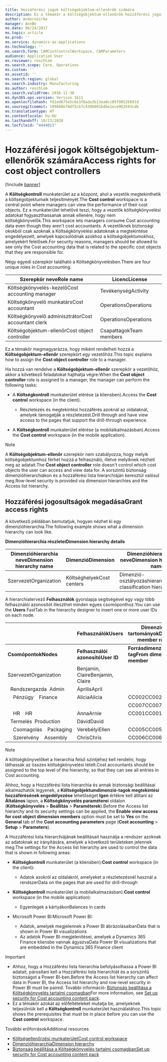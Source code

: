 ```yaml
---
title: Hozzáférési jogok költségobjektum-ellenőrök számára
description: Ez a témakör a költségobjektum-ellenőrök hozzáférési jogairól nyújt tájékoztatást.
author: AndersGirke
manager: AnnBe
ms.date: 06/24/2017
ms.topic: article
ms.prod: ''
ms.service: dynamics-ax-applications
ms.technology: ''
ms.search.form: CAMCostControlWorkspace, CAMParameters
audience: Application User
ms.reviewer: roschlom
ms.search.scope: Core, Operations
ms.custom: ''
ms.assetid: ''
ms.search.region: global
ms.search.industry: Manufacturing
ms.author: roschlom
ms.search.validFrom: 2016-11-30
ms.dyn365.ops.version: Version 1611
ms.openlocfilehash: fd1ed875e5c6e3f8ada3b13ea8cc05f98526691d
ms.sourcegitcommit: 199848e78df5cb7c439b001bdbe1ece963593cdb
ms.translationtype: HT
ms.contentlocale: hu-HU
ms.lasthandoff: 10/13/2020
ms.locfileid: "4444011"
---
```

# <a name="access-rights-for-cost-object-controllers"></a><span data-ttu-id="c408b-103">Hozzáférési jogok költségobjektum-ellenőrök számára</span><span class="sxs-lookup"><span data-stu-id="c408b-103">Access rights for cost object controllers</span></span>

[!include [banner](../includes/banner.md)]

<span data-ttu-id="c408b-104">A **Költségkontroll** munkaterület az a központ, ahol a vezetők megtekinthetik a költségobjektumaik teljesítményét.</span><span class="sxs-lookup"><span data-stu-id="c408b-104">The **Cost control** workspace is a central point where managers can view the performance of their cost objects.</span></span> <span data-ttu-id="c408b-105">Ez a munkaterület lehetővé teszi, hogy a vezetők költségkönyvelési adatokat fogyaszthassanak annak ellenére, hogy nem költségkönyvelők.</span><span class="sxs-lookup"><span data-stu-id="c408b-105">This workspace lets managers consume Cost accounting data even though they aren't cost accountants.</span></span> <span data-ttu-id="c408b-106">A vezetőknek biztonsági okokból csak azoknak a Költségkönyvelési adatoknak a megtekintése engedélyezett, amelyek kapcsolódnak azokhoz a költségobjektumokhoz, amelyekért felelősek.</span><span class="sxs-lookup"><span data-stu-id="c408b-106">For security reasons, managers should be allowed to see only the Cost accounting data that is related to the specific cost objects that they are responsible for.</span></span>

<span data-ttu-id="c408b-107">Négy egyedi szerepkör található a Költségkönyvelésben.</span><span class="sxs-lookup"><span data-stu-id="c408b-107">There are four unique roles in Cost accounting.</span></span>

| <span data-ttu-id="c408b-108">Szerepkör neve</span><span class="sxs-lookup"><span data-stu-id="c408b-108">Role name</span></span>               | <span data-ttu-id="c408b-109">Licenc</span><span class="sxs-lookup"><span data-stu-id="c408b-109">License</span></span>      |
|-------------------------|--------------|
| <span data-ttu-id="c408b-110">Költségkönyvelés-kezelő</span><span class="sxs-lookup"><span data-stu-id="c408b-110">Cost accounting manager</span></span> | <span data-ttu-id="c408b-111">Tevékenység</span><span class="sxs-lookup"><span data-stu-id="c408b-111">Activity</span></span>     |
| <span data-ttu-id="c408b-112">Költségkönyvelő munkatárs</span><span class="sxs-lookup"><span data-stu-id="c408b-112">Cost accountant</span></span>         | <span data-ttu-id="c408b-113">Operations</span><span class="sxs-lookup"><span data-stu-id="c408b-113">Operations</span></span>   |
| <span data-ttu-id="c408b-114">Költségkönyvelő adminisztrátor</span><span class="sxs-lookup"><span data-stu-id="c408b-114">Cost accountant clerk</span></span>   | <span data-ttu-id="c408b-115">Operations</span><span class="sxs-lookup"><span data-stu-id="c408b-115">Operations</span></span>   |
| <span data-ttu-id="c408b-116">Költségobjektum-ellenőr</span><span class="sxs-lookup"><span data-stu-id="c408b-116">Cost object controller</span></span>  | <span data-ttu-id="c408b-117">Csapattagok</span><span class="sxs-lookup"><span data-stu-id="c408b-117">Team members</span></span> |

<span data-ttu-id="c408b-118">Ez a témakör megmagyarázza, hogy miként rendelheti hozzá a **Költségobjektum-ellenőr** szerepkört egy vezetőhöz.</span><span class="sxs-lookup"><span data-stu-id="c408b-118">This topic explains how to assign the **Cost object controller** role to a manager.</span></span>

<span data-ttu-id="c408b-119">Ha hozzá van rendelve a **Költségobjektum-ellenőr** szerepkör a vezetőhöz, akkor a következő feladatokat hajthatja végre:</span><span class="sxs-lookup"><span data-stu-id="c408b-119">When the **Cost object controller** role is assigned to a manager, the manager can perform the following tasks:</span></span>

- <span data-ttu-id="c408b-120">A **Költségkontroll** munkaterület elérése (a kliensben).</span><span class="sxs-lookup"><span data-stu-id="c408b-120">Access the **Cost control** workspace (in the client).</span></span>

    - <span data-ttu-id="c408b-121">Részletezés és megtekintési hozzáférés azoknál az oldalaknál, amelyek támogatják a részletezést.</span><span class="sxs-lookup"><span data-stu-id="c408b-121">Drill through and have view access to the pages that support the drill-through experience.</span></span>

- <span data-ttu-id="c408b-122">A **Költségkontroll** munkaterület elérése (a mobilalkalmazásban).</span><span class="sxs-lookup"><span data-stu-id="c408b-122">Access the **Cost control** workspace (in the mobile application).</span></span>

> [!NOTE]
> <span data-ttu-id="c408b-123">A **Költségobjektum-ellenőr** szerepkör nem szabályozza, hogy melyik költségobjektumhoz férhet hozzá a felhasználó, illetve melyiknek nézheti meg az adatait.</span><span class="sxs-lookup"><span data-stu-id="c408b-123">The **Cost object controller** role doesn't control which cost objects the user can access and view data for.</span></span> <span data-ttu-id="c408b-124">A sorszintű biztonság dimenzióhierarchiákon és a hozzáférési lista hierarchiáján keresztül valósul meg.</span><span class="sxs-lookup"><span data-stu-id="c408b-124">Row-level security is provided via dimension hierarchies and the Access list hierarchy.</span></span>

## <a name="grant-access-rights"></a><span data-ttu-id="c408b-125">Hozzáférési jogosultságok megadása</span><span class="sxs-lookup"><span data-stu-id="c408b-125">Grant access rights</span></span>
<span data-ttu-id="c408b-126">A következő példában bemutatjuk, hogyan nézhet ki egy dimenzióhierarchia.</span><span class="sxs-lookup"><span data-stu-id="c408b-126">The following example shows what a dimension hierarchy can look like.</span></span>

<span data-ttu-id="c408b-127">**Dimenzióhierarchia részletei**</span><span class="sxs-lookup"><span data-stu-id="c408b-127">**Dimension hierarchy details**</span></span>

| <span data-ttu-id="c408b-128">Dimenzióhierarchia neve</span><span class="sxs-lookup"><span data-stu-id="c408b-128">Dimension hierarchy name</span></span> | <span data-ttu-id="c408b-129">Dimenzió</span><span class="sxs-lookup"><span data-stu-id="c408b-129">Dimension</span></span>    | <span data-ttu-id="c408b-130">Dimenzióhierarchia típus neve</span><span class="sxs-lookup"><span data-stu-id="c408b-130">Dimension hierarchy type name</span></span>      | <span data-ttu-id="c408b-131">Hozzáférési lista hierarchia</span><span class="sxs-lookup"><span data-stu-id="c408b-131">Access list hierarchy</span></span> |
|--------------------------|--------------|------------------------------------|-----------------------|
| <span data-ttu-id="c408b-132">Szervezet</span><span class="sxs-lookup"><span data-stu-id="c408b-132">Organization</span></span>             | <span data-ttu-id="c408b-133">Költséghelyek</span><span class="sxs-lookup"><span data-stu-id="c408b-133">Cost centers</span></span> | <span data-ttu-id="c408b-134">Dimenzió-osztályozáshierarchia</span><span class="sxs-lookup"><span data-stu-id="c408b-134">Dimension classification hierarchy</span></span> | <span data-ttu-id="c408b-135">**Igen**</span><span class="sxs-lookup"><span data-stu-id="c408b-135">**Yes**</span></span>               |

<span data-ttu-id="c408b-136">A hierarchiatervező **Felhasználók** gyorslapja segítségével egy vagy több felhasználói azonosítót illeszthet minden egyes csomóponthoz.</span><span class="sxs-lookup"><span data-stu-id="c408b-136">You can use the **Users** FastTab in the hierarchy designer to insert one or more user IDs on each node.</span></span>

|                                   | <span data-ttu-id="c408b-137">Felhasználók</span><span class="sxs-lookup"><span data-stu-id="c408b-137">Users</span></span>            | <span data-ttu-id="c408b-138">Dimenziótag tartományok</span><span class="sxs-lookup"><span data-stu-id="c408b-138">Dimension member ranges</span></span>   |                         |
|-----------------------------------|------------------|---------------------------|-------------------------|
| <span data-ttu-id="c408b-139">**Csomópontok**</span><span class="sxs-lookup"><span data-stu-id="c408b-139">**Nodes**</span></span>                         | <span data-ttu-id="c408b-140">**Felhasználói azonosító**</span><span class="sxs-lookup"><span data-stu-id="c408b-140">**User ID**</span></span>      | <span data-ttu-id="c408b-141">**Forrásdimenzió-tag**</span><span class="sxs-lookup"><span data-stu-id="c408b-141">**From dimension member**</span></span> | <span data-ttu-id="c408b-142">**Céldimenziótag**</span><span class="sxs-lookup"><span data-stu-id="c408b-142">**To dimension member**</span></span> |
| <span data-ttu-id="c408b-143">Szervezet</span><span class="sxs-lookup"><span data-stu-id="c408b-143">Organization</span></span>                      | <span data-ttu-id="c408b-144">Benjamin, Claire</span><span class="sxs-lookup"><span data-stu-id="c408b-144">Benjamin, Claire</span></span> |                           |                         |
| <span data-ttu-id="c408b-145">&nbsp;&nbsp;Rendszergazda</span><span class="sxs-lookup"><span data-stu-id="c408b-145">&nbsp;&nbsp;Admin</span></span>                 | <span data-ttu-id="c408b-146">Április</span><span class="sxs-lookup"><span data-stu-id="c408b-146">April</span></span>            |                           |                         |
| <span data-ttu-id="c408b-147">&nbsp;&nbsp;&nbsp;&nbsp;Pénzügy</span><span class="sxs-lookup"><span data-stu-id="c408b-147">&nbsp;&nbsp;&nbsp;&nbsp;Finance</span></span>   | <span data-ttu-id="c408b-148">Alicia</span><span class="sxs-lookup"><span data-stu-id="c408b-148">Alicia</span></span>           | <span data-ttu-id="c408b-149">CC002</span><span class="sxs-lookup"><span data-stu-id="c408b-149">CC002</span></span>                     | <span data-ttu-id="c408b-150">CC003</span><span class="sxs-lookup"><span data-stu-id="c408b-150">CC003</span></span>                   |
|                                   |                  | <span data-ttu-id="c408b-151">CC007</span><span class="sxs-lookup"><span data-stu-id="c408b-151">CC007</span></span>                     | <span data-ttu-id="c408b-152">CC007</span><span class="sxs-lookup"><span data-stu-id="c408b-152">CC007</span></span>                   |
| <span data-ttu-id="c408b-153">&nbsp;&nbsp;&nbsp;&nbsp;HR</span><span class="sxs-lookup"><span data-stu-id="c408b-153">&nbsp;&nbsp;&nbsp;&nbsp;HR</span></span>        | <span data-ttu-id="c408b-154">Anna</span><span class="sxs-lookup"><span data-stu-id="c408b-154">Arnie</span></span>            | <span data-ttu-id="c408b-155">CC001</span><span class="sxs-lookup"><span data-stu-id="c408b-155">CC001</span></span>                     | <span data-ttu-id="c408b-156">CC001</span><span class="sxs-lookup"><span data-stu-id="c408b-156">CC001</span></span>                   |
| <span data-ttu-id="c408b-157">&nbsp;&nbsp;Termelés</span><span class="sxs-lookup"><span data-stu-id="c408b-157">&nbsp;&nbsp;Production</span></span>            | <span data-ttu-id="c408b-158">Dávid</span><span class="sxs-lookup"><span data-stu-id="c408b-158">David</span></span>            |                           |                         |
| <span data-ttu-id="c408b-159">&nbsp;&nbsp;&nbsp;&nbsp;Csomagolás</span><span class="sxs-lookup"><span data-stu-id="c408b-159">&nbsp;&nbsp;&nbsp;&nbsp;Packaging</span></span> | <span data-ttu-id="c408b-160">Verebélyi</span><span class="sxs-lookup"><span data-stu-id="c408b-160">Ellen</span></span>            | <span data-ttu-id="c408b-161">CC005</span><span class="sxs-lookup"><span data-stu-id="c408b-161">CC005</span></span>                     | <span data-ttu-id="c408b-162">CC005</span><span class="sxs-lookup"><span data-stu-id="c408b-162">CC005</span></span>                   |
| <span data-ttu-id="c408b-163">&nbsp;&nbsp;&nbsp;&nbsp;Szerelvény</span><span class="sxs-lookup"><span data-stu-id="c408b-163">&nbsp;&nbsp;&nbsp;&nbsp;Assembly</span></span>  | <span data-ttu-id="c408b-164">Chris</span><span class="sxs-lookup"><span data-stu-id="c408b-164">Chris</span></span>            | <span data-ttu-id="c408b-165">CC006</span><span class="sxs-lookup"><span data-stu-id="c408b-165">CC006</span></span>                     | <span data-ttu-id="c408b-166">CC006</span><span class="sxs-lookup"><span data-stu-id="c408b-166">CC006</span></span>                   |

> [!NOTE]
> <span data-ttu-id="c408b-167">A költségkönyvelőket a hierarchia felső szintjéhez kell rendelni, hogy láthassák az összes költségkönyvelési tételt.</span><span class="sxs-lookup"><span data-stu-id="c408b-167">Cost accountants should be assigned to the top level of the hierarchy, so that they can see all entries in Cost accounting.</span></span>

<span data-ttu-id="c408b-168">Ahhoz, hogy a Hozzáférési lista hierarchia és annak biztonsági beállításai alkalmazhatók legyenek, a **Költségobjektumdimenzió-tagok megtekintési hozzáférésének engedélyezése** lehetőséget **Igen** értékre kell állítani az **Általános** lapon, a **Költségkönyvelés paraméterei** oldalon (**Költségkönyvelés** > **Beállítás** > **Paraméterek**).</span><span class="sxs-lookup"><span data-stu-id="c408b-168">Before the Access list hierarchy and its security settings can be applied, the **Enable view access for cost object dimension members** option must be set to **Yes** on the **General** tab of the **Cost accounting parameters** page (**Cost accounting** > **Setup** > **Parameters**).</span></span>

<span data-ttu-id="c408b-169">A Hozzáférési lista hierarchiájának beállításait használja a rendszer azoknak az adatoknak az irányítására, amelyek a következő területeken jelennek meg:</span><span class="sxs-lookup"><span data-stu-id="c408b-169">The settings for the Access list hierarchy are used to control the data that is shown in following areas:</span></span>

- <span data-ttu-id="c408b-170">**Költségkontroll** munkaterület (a kliensben):</span><span class="sxs-lookup"><span data-stu-id="c408b-170">**Cost control** workspace (in the client):</span></span>

    - <span data-ttu-id="c408b-171">Adatok azokról az oldalakról, amelyeket a részletezésnél használ a rendszer</span><span class="sxs-lookup"><span data-stu-id="c408b-171">Data on the pages that are used for drill-through</span></span>

- <span data-ttu-id="c408b-172">**Költségkontroll** munkaterület (a mobilalkalmazásban):</span><span class="sxs-lookup"><span data-stu-id="c408b-172">**Cost control** workspace (in the mobile application):</span></span>

    - <span data-ttu-id="c408b-173">Egyenlegek a kártyákon</span><span class="sxs-lookup"><span data-stu-id="c408b-173">Balances in cards</span></span>

- <span data-ttu-id="c408b-174">Microsoft Power BI:</span><span class="sxs-lookup"><span data-stu-id="c408b-174">Microsoft Power BI:</span></span>

    - <span data-ttu-id="c408b-175">Adatok, amelyek megjelennek a Power BI ábrázolásaiban</span><span class="sxs-lookup"><span data-stu-id="c408b-175">Data that is shown in Power BI visualizations</span></span>
    - <span data-ttu-id="c408b-176">Az adatok Power BI-megjelenítései, amelyek a Dynamics 365 Finance kliensbe vannak ágyazva</span><span class="sxs-lookup"><span data-stu-id="c408b-176">Data Power BI visualizations that are embedded in the Dynamics 365 Finance client</span></span>

> [!IMPORTANT]
> - <span data-ttu-id="c408b-177">Ahhoz, hogy a Hozzáférési lista hierarchia befolyásolhassa a Power BI adatait, párosítani kell a Hozzáférési lista hierarchiát és a sorszintű biztonságot a Power BI-ben.</span><span class="sxs-lookup"><span data-stu-id="c408b-177">Before the Access list hierarchy can affect data in Power BI, the Access list hierarchy and row-level security in Power BI must be paired.</span></span> <span data-ttu-id="c408b-178">További információ: [Biztonság beállítása a Költségkönyvelés tartalmi csomagban](../../dev-itpro/analytics/setup-security-cost-accounting-content-pack.md)</span><span class="sxs-lookup"><span data-stu-id="c408b-178">For more information, see [Set up security for Cost accounting content pack](../../dev-itpro/analytics/setup-security-cost-accounting-content-pack.md).</span></span>
> - <span data-ttu-id="c408b-179">Ez a témakör azokat az előfeltételeket mutatja be, amelyeknek teljesülniük kell a **Költségkontroll** munkaterület használatához.</span><span class="sxs-lookup"><span data-stu-id="c408b-179">This topic shows the prerequisites that must be in place before you can use the **Cost control** workspace.</span></span>

<span data-ttu-id="c408b-180">További erőforrások</span><span class="sxs-lookup"><span data-stu-id="c408b-180">Additional resources</span></span>

- [<span data-ttu-id="c408b-181">Költségellenőrzési munkaterület</span><span class="sxs-lookup"><span data-stu-id="c408b-181">Cost control workspace</span></span>](cost-control-workspace.md)
- [<span data-ttu-id="c408b-182">Dimenzióhierarchia</span><span class="sxs-lookup"><span data-stu-id="c408b-182">Dimension hierarchy</span></span>](dimension-hierarchy.md)
- [<span data-ttu-id="c408b-183">Biztonság beállítása a Költségkönyvelés tartalmi csomagban</span><span class="sxs-lookup"><span data-stu-id="c408b-183">Set up security for Cost accounting content pack</span></span>](../../dev-itpro/analytics/setup-security-cost-accounting-content-pack.md)
